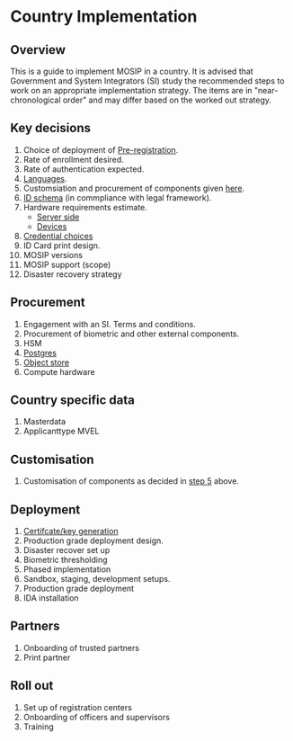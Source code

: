 # Country Implementation

## Overview
This is a guide to implement MOSIP in a country. It is advised that Government and System Integrators (SI) study the recommended steps to work on an appropriate implementation strategy. The items are in "near-chronological order" and may differ based on the worked out strategy. 

## Key decisions
1. Choice of deployment of [Pre-registration](id-lifecycle-management.md#pre-registration).
2. Rate of enrollment desired.
3. Rate of authentication expected.
4. [Languages](module-configuration.md#languages).
5. Customsiation and procurement of components given [here](reference-implementations.md).
5. [ID schema](id-schema.md) (in commpliance with legal framework).
6. Hardware requirements estimate. 
    * [Server side](server-hardware-requirements.md)
    * [Devices](biometric-devices.md#devices-calculator)
7. [Credential choices](id-repository.md#credential-types)
9. ID Card print design.
9. MOSIP versions
10. MOSIP support (scope)
11. Disaster recovery strategy

## Procurement
1. Engagement with an SI. Terms and conditions.
1. Procurement of biometric and other external components.
1. HSM
1. [Postgres](storage.md#postgres-db)
1. [Object store](storage.md#object-store)
1. Compute hardware

## Country specific data
1. Masterdata 
1. Applicanttype MVEL

## Customisation
1. Customisation of components as decided in [step 5](key-decisions) above.

## Deployment
1. [Certifcate/key generation](keys.md)
1. Production grade deployment design. 
1. Disaster recover set up
1. Biometric thresholding
1. Phased implementation 
1. Sandbox, staging, development setups.
1. Production grade deployment
1. IDA installation

## Partners
1. Onboarding of trusted partners
1. Print partner

## Roll out
1. Set up of registration centers
1. Onboarding of officers and supervisors
1. Training

 

